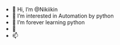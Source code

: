 - 👋 Hi, I’m @Nikiikin
- 👀 I’m interested in Automation by python 
- 🌱 I’m forever learning python 
- 💞️ 
- 📫

<!---
NikeshRaikar/NikeshRaikar is a ✨ special ✨ repository because its `README.md` (this file) appears on your GitHub profile.
You can click the Preview link to take a look at your changes.
--->
